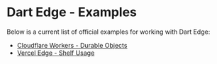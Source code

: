 # Dart Edge - Examples

Below is a current list of official examples for working with Dart Edge:

- [Cloudflare Workers - Durable Objects](/examples/cloudflare-durable-objects)
- [Vercel Edge - Shelf Usage](/examples/vercel-edge-shelf)
